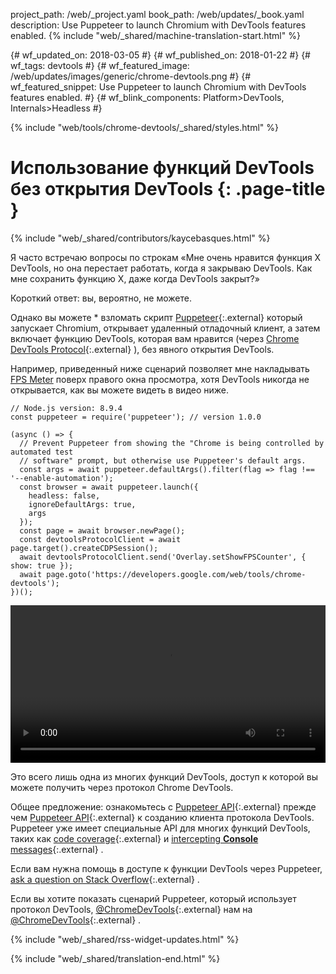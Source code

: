 project_path: /web/_project.yaml
book_path: /web/updates/_book.yaml
description: Use Puppeteer to launch Chromium with DevTools features enabled.
{% include "web/_shared/machine-translation-start.html" %}

{# wf_updated_on: 2018-03-05 #}
{# wf_published_on: 2018-01-22 #}
{# wf_tags: devtools #}
{# wf_featured_image: /web/updates/images/generic/chrome-devtools.png #}
{# wf_featured_snippet: Use Puppeteer to launch Chromium with DevTools features enabled. #}
{# wf_blink_components: Platform>DevTools, Internals>Headless #}

{% include "web/tools/chrome-devtools/_shared/styles.html" %}

# Использование функций DevTools без открытия DevTools {: .page-title }

{% include "web/_shared/contributors/kaycebasques.html" %}

Я часто встречаю вопросы по строкам «Мне очень нравится функция X DevTools, но она перестает работать, когда я закрываю DevTools. Как мне сохранить функцию X, даже когда DevTools закрыт?»

Короткий ответ: вы, вероятно, не можете.

Однако вы можете * взломать скрипт [Puppeteer][puppeteer]{:.external} который запускает Chromium, открывает удаленный отладочный клиент, а затем включает функцию DevTools, которая вам нравится (через [Chrome DevTools Protocol][CDP]{:.external} ), без явного открытия DevTools.

[puppeteer]: https://github.com/GoogleChrome/puppeteer
[CDP]: https://chromedevtools.github.io/devtools-protocol/

Например, приведенный ниже сценарий позволяет мне накладывать [FPS Meter][FPS] поверх правого окна просмотра, хотя DevTools никогда не открывается, как вы можете видеть в видео ниже.

[FPS]: /web/tools/chrome-devtools/evaluate-performance/reference#fps-meter

    // Node.js version: 8.9.4
    const puppeteer = require('puppeteer'); // version 1.0.0

    (async () => {
      // Prevent Puppeteer from showing the "Chrome is being controlled by automated test
      // software" prompt, but otherwise use Puppeteer's default args.
      const args = await puppeteer.defaultArgs().filter(flag => flag !== '--enable-automation');
      const browser = await puppeteer.launch({
        headless: false,
        ignoreDefaultArgs: true,
        args
      });
      const page = await browser.newPage();
      const devtoolsProtocolClient = await page.target().createCDPSession();
      await devtoolsProtocolClient.send('Overlay.setShowFPSCounter', { show: true });
      await page.goto('https://developers.google.com/web/tools/chrome-devtools');
    })();

<style>
  video { width: 100%; }
</style>

<video controls>
  <source src="https://storage.googleapis.com/webfundamentals-assets/updates/2018/01/devtools.mp4">
</video>

Это всего лишь одна из многих функций DevTools, доступ к которой вы можете получить через протокол Chrome DevTools.

Общее предложение: ознакомьтесь с [Puppeteer API][API]{:.external} прежде чем [Puppeteer API][API]{:.external} к созданию клиента протокола DevTools. Puppeteer уже имеет специальные API для многих функций DevTools, таких как [code coverage][coverage]{:.external} и [intercepting **Console** messages][console]{:.external} .

[API]: https://github.com/GoogleChrome/puppeteer/blob/main/docs/api.md
[coverage]: https://github.com/GoogleChrome/puppeteer/blob/main/docs/api.md#class-coverage
[console]: https://github.com/GoogleChrome/puppeteer/blob/main/docs/api.md#event-console

Если вам нужна помощь в доступе к функции DevTools через Puppeteer, [ask a question on Stack Overflow][SO]{:.external} .

Если вы хотите показать сценарий Puppeteer, который использует протокол DevTools, [@ChromeDevTools][twitter]{:.external} нам на [@ChromeDevTools][twitter]{:.external} .

[SO]: https://stackoverflow.com/questions/ask?tags=google-chrome-devtools,puppeteer
[twitter]: https://twitter.com/chromedevtools

{% include "web/_shared/rss-widget-updates.html" %}

{% include "web/_shared/translation-end.html" %}
